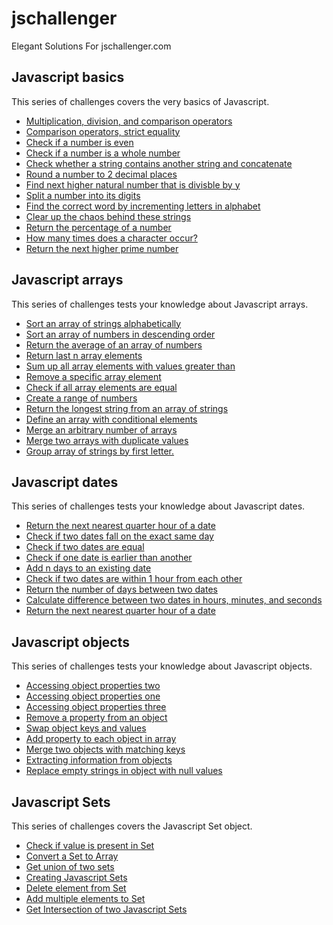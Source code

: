 # jschallenger
Elegant Solutions For jschallenger.com

## Javascript basics
This series of challenges covers the very basics of Javascript.
 - [Multiplication, division, and comparison operators](./Javascript%20basics/Multiplication,%20division,%20and%20comparison%20operators.js)
 - [Comparison operators, strict equality](./Javascript%20basics/Comparison%20operators,%20strict%20equality.js)
 - [Check if a number is even](./Javascript%20basics/Check%20if%20a%20number%20is%20even.js)
 - [Check if a number is a whole number](./Javascript%20basics/Check%20if%20a%20number%20is%20a%20whole%20number.js)
 - [Check whether a string contains another string and concatenate](./Javascript%20basics/Check%20whether%20a%20string%20contains%20another%20string%20and%20concatenate.js)
 - [Round a number to 2 decimal places](./Javascript%20basics/Round%20a%20number%20to%202%20decimal%20places.js)
 - [Find next higher natural number that is divisble by y](./Javascript%20basics/Find%20next%20higher%20natural%20number%20that%20is%20divisble%20by%20y.js)
 - [Split a number into its digits](./Javascript%20basics/Split%20a%20number%20into%20its%20digits.js)
 - [Find the correct word by incrementing letters in alphabet](./Javascript%20basics/Find%20the%20correct%20word%20by%20incrementing%20letters%20in%20alphabet.js)
 - [Clear up the chaos behind these strings](./Javascript%20basics/Clear%20up%20the%20chaos%20behind%20these%20strings.js)
 - [Return the percentage of a number](./Javascript%20basics/Return%20the%20percentage%20of%20a%20number.js)
 - [How many times does a character occur?](./Javascript%20basics/How%20many%20times%20does%20a%20character%20occur.js)
 - [Return the next higher prime number](./Javascript%20basics/Return%20the%20next%20higher%20prime%20number.js)

## Javascript arrays
This series of challenges tests your knowledge about Javascript arrays.
 - [Sort an array of strings alphabetically](./Javascript%20arrays/Sort%20an%20array%20of%20strings%20alphabetically.js)
 - [Sort an array of numbers in descending order](./Javascript%20arrays/Sort%20an%20array%20of%20numbers%20in%20descending%20order.js)
 - [Return the average of an array of numbers](./Javascript%20arrays/Return%20the%20average%20of%20an%20array%20of%20numbers.js)
 - [Return last n array elements](./Javascript%20arrays/Return%20last%20n%20array%20elements.js)
 - [Sum up all array elements with values greater than](./Javascript%20arrays/Sum%20up%20all%20array%20elements%20with%20values%20greater%20than.js)
 - [Remove a specific array element](./Javascript%20arrays/Remove%20a%20specific%20array%20element.js)
 - [Check if all array elements are equal](./Javascript%20arrays/Check%20if%20all%20array%20elements%20are%20equal.js)
 - [Create a range of numbers](./Javascript%20arrays/Create%20a%20range%20of%20numbers.js)
 - [Return the longest string from an array of strings](./Javascript%20arrays/Return%20the%20longest%20string%20from%20an%20array%20of%20strings.js)
 - [Define an array with conditional elements](./Javascript%20arrays/Define%20an%20array%20with%20conditional%20elements.js)
 - [Merge an arbitrary number of arrays](./Javascript%20arrays/Merge%20an%20arbitrary%20number%20of%20arrays.js)
 - [Merge two arrays with duplicate values](./Javascript%20arrays/Merge%20two%20arrays%20with%20duplicate%20values.js)
 - [Group array of strings by first letter.](./Javascript%20arrays/Group%20array%20of%20strings%20by%20first%20letter.js)

## Javascript dates
This series of challenges tests your knowledge about Javascript dates.
- [Return the next nearest quarter hour of a date](./Javascript%20dates/Return%20the%20next%20nearest%20quarter%20hour%20of%20a%20date.js)
- [Check if two dates fall on the exact same day](./Javascript%20dates/Check%20if%20two%20dates%20fall%20on%20the%20exact%20same%20day.js)
- [Check if two dates are equal](./Javascript%20dates/Check%20if%20two%20dates%20are%20equal.js)
- [Check if one date is earlier than another](./Javascript%20dates/Check%20if%20one%20date%20is%20earlier%20than%20another.js)
- [Add n days to an existing date](./Javascript%20dates/Add%20n%20days%20to%20an%20existing%20date.js)
- [Check if two dates are within 1 hour from each other](./Javascript%20dates/Check%20if%20two%20dates%20are%20within%201%20hour%20from%20each%20other.js)
- [Return the number of days between two dates](./Javascript%20dates/Return%20the%20number%20of%20days%20between%20two%20dates.js)
- [Calculate difference between two dates in hours, minutes, and seconds](./Javascript%20dates/Calculate%20difference%20between%20two%20dates%20in%20hours,%20minutes,%20and%20seconds.js)
- [Return the next nearest quarter hour of a date](./Javascript%20dates/Return%20the%20next%20nearest%20quarter%20hour%20of%20a%20date.js)

## Javascript objects
This series of challenges tests your knowledge about Javascript objects.
- [Accessing object properties two](./Javascript%20objects/Accessing%20object%20properties%20two.js)
- [Accessing object properties one](./Javascript%20objects/Accessing%20object%20properties%20one.js)
- [Accessing object properties three](./Javascript%20objects/Accessing%20object%20properties%20three.js)
- [Remove a property from an object](./Javascript%20objects/Remove%20a%20property%20from%20an%20object.js)
- [Swap object keys and values](./Javascript%20objects/Swap%20object%20keys%20and%20values.js)
- [Add property to each object in array](./Javascript%20objects/Add%20property%20to%20each%20object%20in%20array.js)
- [Merge two objects with matching keys](./Javascript%20objects/Merge%20two%20objects%20with%20matching%20keys.js)
- [Extracting information from objects](./Javascript%20objects/Extracting%20information%20from%20objects.js)
- [Replace empty strings in object with null values](./Javascript%20objects/Replace%20empty%20strings%20in%20object%20with%20null%20values.js)

## Javascript Sets
This series of challenges covers the Javascript Set object.
- [Check if value is present in Set](./Javascript%20Sets/Check%20if%20value%20is%20present%20in%20Set.js)
- [Convert a Set to Array](./Javascript%20Sets/Convert%20a%20Set%20to%20Array.js)
- [Get union of two sets](./Javascript%20Sets/Get%20union%20of%20two%20sets.js)
- [Creating Javascript Sets](./Javascript%20Sets/Creating%20Javascript%20Sets.js)
- [Delete element from Set](./Javascript%20Sets/Delete%20element%20from%20Set.js)
- [Add multiple elements to Set](./Javascript%20Sets/Add%20multiple%20elements%20to%20Set.js)
- [Get Intersection of two Javascript Sets](./Javascript%20Sets/Get%20Intersection%20of%20two%20Javascript%20Sets.js)
